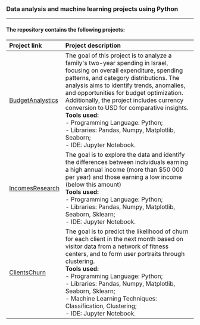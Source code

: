 ### Data analysis and machine learning projects using Python

---

#### The repository contains the following projects:
| Project link |Project description|
|:-----------------|:---------------|
|[BudgetAnalystics](https://github.com/shdrn2402/budget-analytics)|The goal of this project is to analyze a family's two-year spending in Israel, focusing on overall expenditure, spending patterns, and category distributions. The analysis aims to identify trends, anomalies, and opportunities for budget optimization. Additionally, the project includes currency conversion to USD for comparative insights.</br>**Tools used:**</br>- Programming Language: Python;</br>- Libraries: Pandas, Numpy, Matplotlib, Seaborn;</br>- IDE: Jupyter Notebook.|
|[IncomesResearch](https://github.com/shdrn2402/IncomesResearch)|The goal is to explore the data and identify the differences between individuals earning a high annual income (more than $50 000 per year) and those earning a low income (below this amount)</br>**Tools used:**</br>- Programming Language: Python;</br>- Libraries: Pandas, Numpy, Matplotlib, Seaborn, Sklearn;</br>- IDE: Jupyter Notebook.|
|[ClientsChurn](https://github.com/shdrn2402/ClientsChurn)|The goal is to predict the likelihood of churn for each client in the next month based on visitor data from a network of fitness centers, and to form user portraits through clustering.</br>**Tools used:**</br>- Programming Language: Python;</br>- Libraries: Pandas, Numpy, Matplotlib, Seaborn, Sklearn;</br>- Machine Learning Techniques: Classification, Clustering;</br>- IDE: Jupyter Notebook.|
